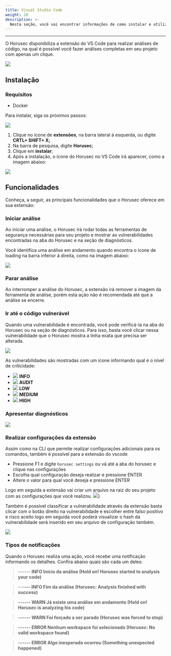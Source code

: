```yaml
---
title: Visual Studio Code
weight: 20
description: >-
  Nesta seção, você vai encontrar informações de como instalar e utilizar o Horusec no VsCode.
---
```


---

O Horusec disponibiliza a extensão do VS Code para realizar análises de código, na qual é possível você fazer análises completas em seu projeto com apenas um clique.

![](/docs/ptbr/extensions/vscode/1-simulation.gif)

## **Instalação**

### Requisitos

* Docker

Para instalar, siga os próximos passos: 

![](/docs/ptbr/extensions/vscode/2-horusec-not-installed.png)

1. Clique no ícone de **extensões**, na barra lateral à esquerda, ou digite **CRTL+ SHIFT+ X;**
2. Na barra de pesquisa, digite **Horusec**; 
3. Clique em **instalar**;
4. Após a instalação, o ícone do Horusec no VS Code irá aparecer, como a imagem abaixo: 

![](/docs/ptbr/extensions/vscode/3-horusec-installed.png)

## **Funcionalidades**

Conheça, a seguir, as principais funcionalidades que o Horusec oferece em sua extensão:

### **Iniciar análise**

Ao iniciar uma análise, o Horusec irá rodar todas as ferramentas de segurança necessárias para seu projeto e mostrar as vulnerabilidades encontradas na aba do Horusec e na seção de diagnósticos. 

Você identifica uma análise em andamento quando encontra o ícone de loading na barra inferior à direita, como na imagem abaixo:   

![](/docs/ptbr/extensions/vscode/4-analysis-running.png)

### **Parar análise**

Ao interromper a análise do Horusec, a extensão irá remover a imagem da ferramenta de análise, porém esta ação não é recomendada até que a análise se encerre. 

### **Ir até o código vulnerável**

Quando uma vulnerabilidade é encontrada, você pode verificá-la na aba do Horusec ou na seção de diagnósticos. Para isso, basta você clicar nessa vulnerabilidade que o Horusec mostra a linha exata que precisa ser alterada.

![](/docs/ptbr/extensions/vscode/5-vuln-found.png)

As vulnerabilidades são mostradas com um ícone informando qual é o nível de criticidade:

* ![](/docs/ptbr/extensions/vscode/7-info.svg) **INFO**
* ![](/docs/ptbr/extensions/vscode/8-audit.svg) **AUDIT**
* ![](/docs/ptbr/extensions/vscode/9-low.svg) **LOW**
* ![](/docs/ptbr/extensions/vscode/10-medium.svg) **MEDIUM**
* ![](/docs/ptbr/extensions/vscode/11-high.svg) **HIGH**

### **Apresentar diagnósticos**

![](/docs/ptbr/extensions/vscode/6-problems-to-fix.png)


### Realizar configurações da extensão
Assim como na CLI que permite realizar configurações adicionais para os comandos, também é possível para a extensão do vscode

* Pressione F1 e digite `horusec settings` ou vá até a aba do horusec e clique nas configurações
* Escolha qual configuração deseja realizar e pressione ENTER
* Altere o valor para qual você deseja e pressione ENTER

Logo em seguida a extensão vai criar um arquivo na raiz do seu projeto com as configurações que você realizou.
![](/docs/ptbr/extensions/vscode/13-setup-options.gif))


Também é possível classificar a vulnerabilidade através da extensão basta clicar com o botão direito na vulnerabilidade e escolher entre falso positivo e risco aceito logo em seguida você poderá visualizar o hash da vulnerabilidade será inserido em seu arquivo de configuração também.

![](/docs/ptbr/extensions/vscode/12-setup-hashes.gif)

### Tipos de notificações

Quando o Horusec realiza uma ação, você recebe uma notificação informando os detalhes. Confira abaixo quais são cada um deles:   


> ------ **INFO Início da análise \(Hold on! Horusec started to analysis your code\)**

> ---**--- INFO Fim da análise \(Horusec: Analysis finished with success\)**

> **------ WARN Já existe uma análise em andamento \(Hold on! Horusec is analyzing his code\)**

> **------ WARN Foi forçado a ser parado \(Horusec was forced to stop\)**

> **------ ERROR Nenhum workspace foi selecionado \(Horusec: No valid workspace found\)**

> **------ ERROR Algo inesperado ocorreu \(Something unexpected happened\)**
